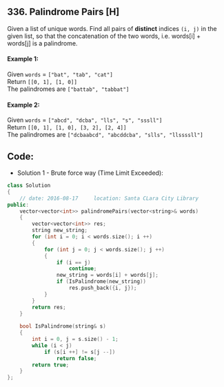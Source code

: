 ## 336. Palindrome Pairs [H]
Given a list of unique words. Find all pairs of **distinct** indices `(i, j)` in the given list, so that the concatenation of the two words, i.e. words[i] + words[j] is a palindrome.

#### Example 1:
Given `words` = `["bat", "tab", "cat"]`   
Return `[[0, 1], [1, 0]]`   
The palindromes are `["battab", "tabbat"]`   

#### Example 2:
Given `words` = `["abcd", "dcba", "lls", "s", "sssll"]`   
Return `[[0, 1], [1, 0], [3, 2], [2, 4]]`   
The palindromes are `["dcbaabcd", "abcddcba", "slls", "llssssll"]`   

## Code:
- Solution 1 - Brute force way (Time Limit Exceeded):
```c++
class Solution 
{
    // date: 2016-08-17     location: Santa CLara City Library
public:
    vector<vector<int>> palindromePairs(vector<string>& words) 
    {
        vector<vector<int>> res;
        string new_string;
        for (int i = 0; i < words.size(); i ++)
        {
            for (int j = 0; j < words.size(); j ++)
            {
                if (i == j)
                    continue;
                new_string = words[i] + words[j];
                if (IsPalindrome(new_string))
                    res.push_back({i, j});
            }
        }
        return res;
    }
    
    bool IsPalindrome(string& s)
    {
        int i = 0, j = s.size() - 1;
        while (i < j)
            if (s[i ++] != s[j --])
                return false;
        return true;
    }
};
```

